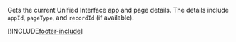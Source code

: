 Gets the current Unified Interface app and page details. The details include `appId`, `pageType`, and `recordId` (if available).

[!INCLUDE[footer-include](../../../../../includes/footer-banner.md)]